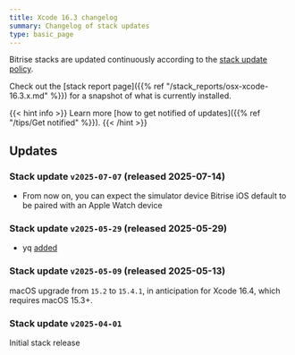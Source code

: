 ```yaml
---
title: Xcode 16.3 changelog
summary: Changelog of stack updates
type: basic_page
---
```


Bitrise stacks are updated continuously according to the [stack update policy](https://devcenter.bitrise.io/en/infrastructure/build-stacks/stack-update-policy.html).

Check out the [stack report page]({{% ref "/stack_reports/osx-xcode-16.3.x.md" %}}) for a snapshot of what is currently installed.

{{< hint info >}}
Learn more [how to get notified of updates]({{% ref "/tips/Get notified" %}}).
{{< /hint >}}

## Updates

### Stack update `v2025-07-07` (released 2025-07-14)

- From now on, you can expect the simulator device Bitrise iOS default to be paired with an Apple Watch device

### Stack update `v2025-05-29` (released 2025-05-29)

- yq [added](https://formulae.brew.sh/formula/yq) 

### Stack update `v2025-05-09` (released 2025-05-13)

macOS upgrade from `15.2` to `15.4.1`, in anticipation for Xcode 16.4, which requires macOS 15.3+.

### Stack update `v2025-04-01`

Initial stack release
